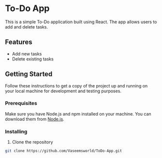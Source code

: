 
# To-Do App

This is a simple To-Do application built using React. The app allows users to add and delete tasks.

## Features

- Add new tasks
- Delete existing tasks

## Getting Started

Follow these instructions to get a copy of the project up and running on your local machine for development and testing purposes.

### Prerequisites

Make sure you have Node.js and npm installed on your machine. You can download them from [Node.js](https://nodejs.org/).

### Installing

1. Clone the repository

```bash
git clone https://github.com/Vaseemsworld/ToDo-App.git

